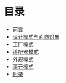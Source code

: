 目录
========

* [前言](README.md)
* [设计模式与面向对象](oop-design-pattern.md)
* [工厂模式](factory-pattern.md)
* [适配器模式](adapter-pattern.md)
* [外观模式](facade-pattern.md)
* [享元模式](flyweight-pattern.md)
* [附录](APPENDIX.md)
